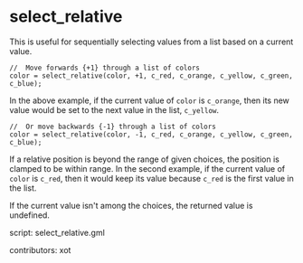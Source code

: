 select_relative
===============

This is useful for sequentially selecting values from a list based on a current value.

    //  Move forwards {+1} through a list of colors
    color = select_relative(color, +1, c_red, c_orange, c_yellow, c_green, c_blue);
    
In the above example, if the current value of `color` is `c_orange`, then its new value 
would be set to the next value in the list, `c_yellow`.

    //  Or move backwards {-1} through a list of colors
    color = select_relative(color, -1, c_red, c_orange, c_yellow, c_green, c_blue);

If a relative position is beyond the range of given choices, the position is clamped 
to be within range. In the second example, if the current value of `color` is `c_red`,
then it would keep its value because `c_red` is the first value in the list.

If the current value isn't among the choices, the returned value is undefined.

script: select_relative.gml

contributors: xot
